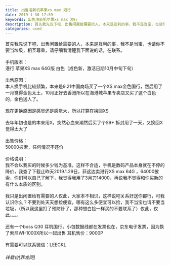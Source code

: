 ```yaml
---
title: 出售准新机苹果xs max 港行
date: 2019-1-30 17:59
keywords: 出售准新机苹果xs max 港行
description: 首先我先说下吧，出售闲置给需要的人，本来是互利的事，我不是当宝，也请你不要当垃圾，相互尊重，请仔细看清楚我下面说的话，在联系。手机版本：港行 苹果XS max 64G版 白色（成色新，激活日期10月中旬下旬）出售原因：本人换手机比较频繁，本来是9.21中国商场买了一个XS max金色国行，然后用了一月觉得金色太土，10月正好去香港所以在海港城苹果专卖店又买了这个白色的，金色送人了。现在更换原因是感觉还是感觉大，所以打算在换回XS去年年初也是的本来用X，突然心血来潮然后买了个S9+ 拆封用了一天，又换回X觉得太大了出售价格：50000披索，任何情况不还价价格说明：我不会以我买的时候多少钱为基准，这样不合适，手机是数码产品本身就在不停的降价，我查了下截止昨天2019.1.29日，菲这边卖港行XS max 64G ，64000披索，你们可以自己了解下，我觉得我用了3月刀14000，再说我不觉得和你买新的有什么本质的区别。我只是出闲置给有需要的人仅此，大家本不相识，这样说吧关系好送你都行，可我认识你么？不要到处天天想捡便宜，哪有这么多便宜可以捡，我不当宝也请不要当垃圾，（所以我这里打了预防针了，那种想白捡一样买的不要联系了）仅此，仅此。。。。还有一个boss Q30 耳机国行，小包数据线都在发票也在，京东电子发票，因为换了索尼WI-1000X所以一起出售 耳机售价：9000P有需要可以联系微信：LEECKL 
categories: used
---
```

<td class="t_f" id="postmessage_2855647">

首先我先说下吧，出售闲置给需要的人，本来是互利的事，我不是当宝，也请你不要当垃圾，相互尊重，请仔细看清楚我下面说的话，在联系。<br/>
<br/>
手机版本：<br/>
港行 苹果XS max 64G版 白色（成色新，激活日期10月中旬下旬）<br/>
<br/>
出售原因：<br/>
本人换手机比较频繁，本来是9.21中国商场买了一个XS max金色国行，然后用了一月觉得金色太土，10月正好去香港所以在海港城苹果专卖店又买了这个白色的，金色送人了。<br/>
<br/>
现在更换原因是感觉还是感觉大，所以打算在换回XS<br/>
<br/>
去年年初也是的本来用X，突然心血来潮然后买了个S9+ 拆封用了一天，又换回X觉得太大了<br/>
<br/>
出售价格：<br/>
50000披索，任何情况不还价<br/>
<br/>
价格说明：<br/>
我不会以我买的时候多少钱为基准，这样不合适，手机是数码产品本身就在不停的降价，我查了下截止昨天2019.1.29日，菲这边卖港行XS max 64G ，64000披索，你们可以自己了解下，我觉得我用了3月刀14000，再说我不觉得和你买新的有什么本质的区别。<br/>
<br/>
我只是出闲置给有需要的人仅此，大家本不相识，这样说吧关系好送你都行，可我认识你么？不要到处天天想捡便宜，哪有这么多便宜可以捡，我不当宝也请不要当垃圾，（所以我这里打了预防针了，那种想白捡一样买的不要联系了）仅此，仅此。。。。<br/>
<br/>
还有一个boss Q30 耳机国行，小包数据线都在发票也在，京东电子发票，因为换了索尼WI-1000X所以一起出售 耳机售价：9000P<br/>
<br/>
有需要可以联系微信：LEECKL </td>
###### 转载自[菲龙网]